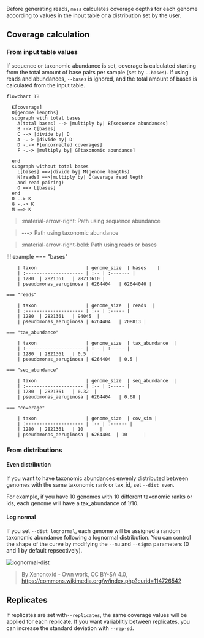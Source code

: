 Before generating reads, `mess` calculates coverage depths for each genome according to values in the input table or a distribution set by the user.



## Coverage calculation

### From input table values

If sequence or taxonomic abundance is set, coverage is calculated starting from the total amount of base pairs per sample (set by `--bases`). If using reads and abundances, `--bases` is ignored, and the total amount of bases is calculated from the input table.


``` mermaid
flowchart TB
  
  K[coverage]
  D[genome lengths]
  subgraph with total bases
    A(total bases) --> |multiply by| B[sequence abundances]
    B --> C[bases]
    C --> |divide by| D
    A -.-> |divide by| D 
    D -.-> F[uncorrected coverages]
    F -.-> |multiply by| G[taxonomic abundance]
    
  end
  subgraph without total bases
    L[bases] ==>|divide by| M(genome lengths)
    N[reads] ==>|multiply by| O(average read legth 
    and read pairing)
    O ==> L[bases]
  end
  D --> K
  G -.-> K
  M ==> K
```

>:material-arrow-right: Path using sequence abundance

>**---**> Path using taxonomic abundance

>:material-arrow-right-bold: Path using reads or bases


!!! example
    === "bases"

        | taxon                  | genome_size  | bases    |
        | :--------------------- | :-- | :------- |
        | 1280  | 2821361   | 28213610 |
        | pseudomonas_aeruginosa | 6264404   | 62644040 |

    === "reads"

        | taxon                  | genome_size  | reads  |
        | :--------------------- | :-- | :----- |
        | 1280  | 2821361   | 94045  |
        | pseudomonas_aeruginosa | 6264404   | 208813 |

    === "tax_abundance"

        | taxon                  | genome_size  | tax_abundance  |
        | :--------------------- | :-- | :----- |
        | 1280  | 2821361   | 0.5  |
        | pseudomonas_aeruginosa | 6264404   | 0.5 |

    === "seq_abundance"

        | taxon                  | genome_size  | seq_abundance  |
        | :--------------------- | :-- | :----- |
        | 1280  | 2821361   | 0.32  |
        | pseudomonas_aeruginosa | 6264404   | 0.68 |
    
    === "coverage"

        | taxon                  | genome_size  | cov_sim |
        | :--------------------- | :-- | :------ |
        | 1280  | 2821361   | 10      |
        | pseudomonas_aeruginosa | 6264404  | 10      |


### From distributions
#### Even distribution
If you want to have taxonomic abundances envenly distributed between genomes with the same taxonomic rank or tax_id, set `--dist even`.

For example, if you have 10 genomes with 10 different taxonomic ranks or ids, each genome will have a tax_abundance of 1/10.
#### Log normal
If you set `--dist lognormal`, each genome will be assigned a random taxonomic abundance following a lognormal distribution.
You can control the shape of the curve by modifying the `--mu` and `--sigma` parameters (0 and 1 by default repsectively).
  
![lognormal-dist](https://upload.wikimedia.org/wikipedia/commons/thumb/8/89/Log-normal-pdfs.png/1024px-Log-normal-pdfs.png)

>By Xenonoxid - Own work, CC BY-SA 4.0, https://commons.wikimedia.org/w/index.php?curid=114726542


## Replicates

If replicates are set with`--replicates`, the same coverage values will be applied for each replicate. If you want variablitiy between replicates, you can increase the standard deviation with `--rep-sd`.